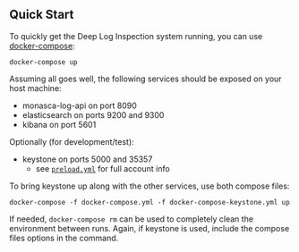 Quick Start
-----------

To quickly get the Deep Log Inspection system running, you can use [docker-compose][1]:

    docker-compose up

Assuming all goes well, the following services should be exposed on your host
machine:

* monasca-log-api on port 8090
* elasticsearch on ports 9200 and 9300
* kibana on port 5601

Optionally (for development/test):
* keystone on ports 5000 and 35357
    + see [`preload.yml`][2] for full account info

To bring keystone up along with the other services, use both compose files:

    docker-compose -f docker-compose.yml -f docker-compose-keystone.yml up

If needed, `docker-compose rm` can be used to completely clean the environment between runs. Again, if keystone is used, include the compose files options in the command.

[1]:https://docs.docker.com/compose/
[2]:https://github.com/martel-innovate/deep-log-inspection/blob/master/log-server/keystone/preload.yml
